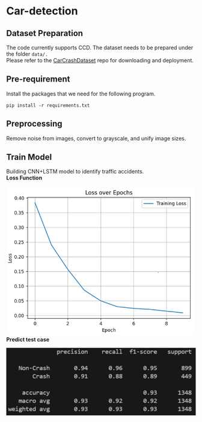 # Car-detection
## Dataset Preparation
The code currently supports CCD. The dataset needs to be prepared under the folder `data/.`  
Please refer to the [CarCrashDataset](https://github.com/Cogito2012/CarCrashDataset) repo for downloading and deployment.
## Pre-requirement
Install the packages that we need for the following program.
```
pip install -r requirements.txt
```
## Preprocessing
Remove noise from images, convert to grayscale, and unify image sizes.
## Train Model
Building CNN+LSTM model to identify traffic accidents.  
**Loss Function**

![image](https://github.com/minhao920201/Car-detection/blob/main/demo/loss.png)  
**Predict test case**

![image](https://github.com/minhao920201/Car-detection/blob/main/demo/classfication%20report.jpg)
